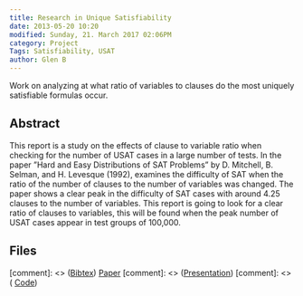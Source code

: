 ```yaml
---
title: Research in Unique Satisfiability
date: 2013-05-20 10:20
modified: Sunday, 21. March 2017 02:06PM 
category: Project
Tags: Satisfiability, USAT
author: Glen B
---
```


Work on analyzing at what ratio of variables to clauses do the most uniquely satisfiable formulas occur.

## Abstract

This report is a study on the effects of clause to variable ratio when checking for the number of USAT cases in a large number of tests. In the paper ”Hard and Easy Distributions of SAT Problems” by D. Mitchell, B. Selman, and H. Levesque (1992), examines the difficulty of SAT when the ratio of the number of clauses to the number of variables was changed. The paper shows a clear peak in the difficulty of SAT cases with around 4.25 clauses to the number of variables. This report is going to look for a clear ratio of clauses to variables, this will be found when the peak number of USAT cases appear in test groups of 100,000.

## Files

[comment]: <> ([Bibtex](../files/bibtex/EnvironmentOpt.bib))
[Paper](///projects/USAT/USATReport.pdf)
[comment]: <> ([Presentation](///projects/GameLevelOptimization/paper_errata.pdf))
[comment]: <> ( [Code](https://github.com/FracturedPlane/EnvironmentInterface))
